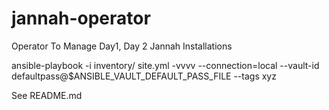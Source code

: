 # jannah-operator
Operator To Manage Day1, Day 2  Jannah Installations

ansible-playbook -i inventory/ site.yml -vvvv --connection=local --vault-id defaultpass@$ANSIBLE_VAULT_DEFAULT_PASS_FILE --tags xyz

See README.md
